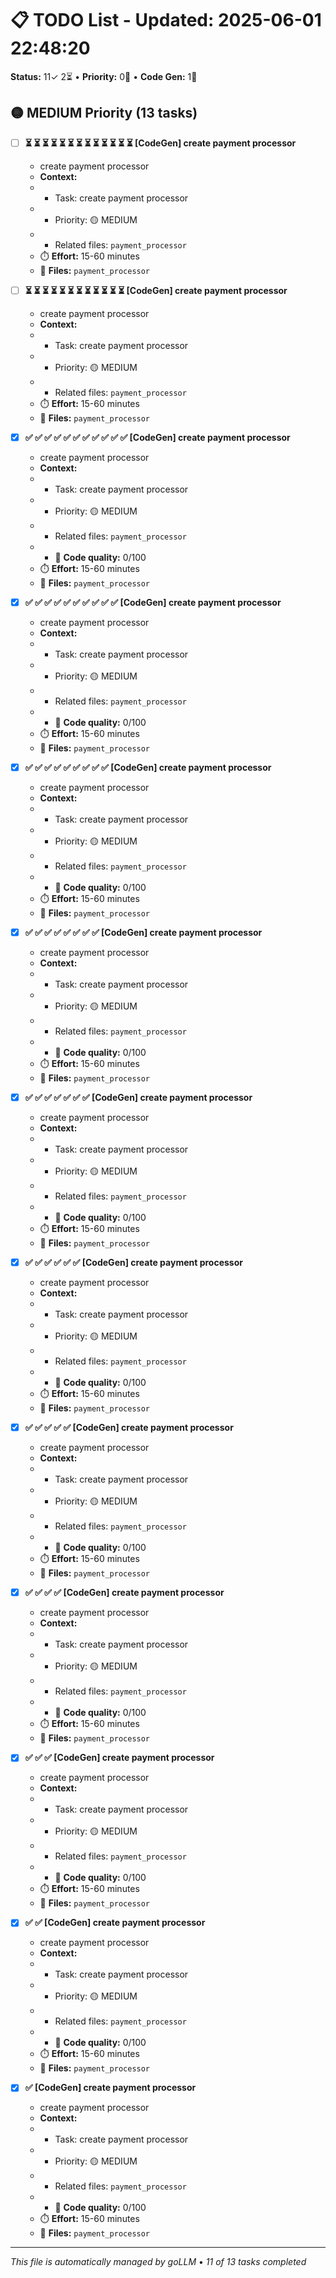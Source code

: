 # 📋 TODO List - Updated: 2025-06-01 22:48:20
**Status:** 11✓ 2⏳ • **Priority:** 0🔴 • **Code Gen:** 1🔄

## 🟡 MEDIUM Priority (13 tasks)

- [ ] **⏳ ⏳ ⏳ ⏳ ⏳ ⏳ ⏳ ⏳ ⏳ ⏳ ⏳ ⏳ ⏳ [CodeGen] create payment processor**
  - create payment processor
  - **Context:**
  - - Task: create payment processor
  - - Priority: 🟡 MEDIUM
  - - Related files: `payment_processor`
  - ⏱️ **Effort:** 15-60 minutes
  - 📂 **Files:** `payment_processor`

- [ ] **⏳ ⏳ ⏳ ⏳ ⏳ ⏳ ⏳ ⏳ ⏳ ⏳ ⏳ ⏳ [CodeGen] create payment processor**
  - create payment processor
  - **Context:**
  - - Task: create payment processor
  - - Priority: 🟡 MEDIUM
  - - Related files: `payment_processor`
  - ⏱️ **Effort:** 15-60 minutes
  - 📂 **Files:** `payment_processor`

- [x] **✅ ✅ ✅ ✅ ✅ ✅ ✅ ✅ ✅ ✅ ✅ [CodeGen] create payment processor**
  - create payment processor
  - **Context:**
  - - Task: create payment processor
  - - Priority: 🟡 MEDIUM
  - - Related files: `payment_processor`
  - - 🔴 **Code quality:** 0/100
  - ⏱️ **Effort:** 15-60 minutes
  - 📂 **Files:** `payment_processor`

- [x] **✅ ✅ ✅ ✅ ✅ ✅ ✅ ✅ ✅ ✅ [CodeGen] create payment processor**
  - create payment processor
  - **Context:**
  - - Task: create payment processor
  - - Priority: 🟡 MEDIUM
  - - Related files: `payment_processor`
  - - 🔴 **Code quality:** 0/100
  - ⏱️ **Effort:** 15-60 minutes
  - 📂 **Files:** `payment_processor`

- [x] **✅ ✅ ✅ ✅ ✅ ✅ ✅ ✅ ✅ [CodeGen] create payment processor**
  - create payment processor
  - **Context:**
  - - Task: create payment processor
  - - Priority: 🟡 MEDIUM
  - - Related files: `payment_processor`
  - - 🔴 **Code quality:** 0/100
  - ⏱️ **Effort:** 15-60 minutes
  - 📂 **Files:** `payment_processor`

- [x] **✅ ✅ ✅ ✅ ✅ ✅ ✅ ✅ [CodeGen] create payment processor**
  - create payment processor
  - **Context:**
  - - Task: create payment processor
  - - Priority: 🟡 MEDIUM
  - - Related files: `payment_processor`
  - - 🔴 **Code quality:** 0/100
  - ⏱️ **Effort:** 15-60 minutes
  - 📂 **Files:** `payment_processor`

- [x] **✅ ✅ ✅ ✅ ✅ ✅ ✅ [CodeGen] create payment processor**
  - create payment processor
  - **Context:**
  - - Task: create payment processor
  - - Priority: 🟡 MEDIUM
  - - Related files: `payment_processor`
  - - 🔴 **Code quality:** 0/100
  - ⏱️ **Effort:** 15-60 minutes
  - 📂 **Files:** `payment_processor`

- [x] **✅ ✅ ✅ ✅ ✅ ✅ [CodeGen] create payment processor**
  - create payment processor
  - **Context:**
  - - Task: create payment processor
  - - Priority: 🟡 MEDIUM
  - - Related files: `payment_processor`
  - - 🔴 **Code quality:** 0/100
  - ⏱️ **Effort:** 15-60 minutes
  - 📂 **Files:** `payment_processor`

- [x] **✅ ✅ ✅ ✅ ✅ [CodeGen] create payment processor**
  - create payment processor
  - **Context:**
  - - Task: create payment processor
  - - Priority: 🟡 MEDIUM
  - - Related files: `payment_processor`
  - - 🔴 **Code quality:** 0/100
  - ⏱️ **Effort:** 15-60 minutes
  - 📂 **Files:** `payment_processor`

- [x] **✅ ✅ ✅ ✅ [CodeGen] create payment processor**
  - create payment processor
  - **Context:**
  - - Task: create payment processor
  - - Priority: 🟡 MEDIUM
  - - Related files: `payment_processor`
  - - 🔴 **Code quality:** 0/100
  - ⏱️ **Effort:** 15-60 minutes
  - 📂 **Files:** `payment_processor`

- [x] **✅ ✅ ✅ [CodeGen] create payment processor**
  - create payment processor
  - **Context:**
  - - Task: create payment processor
  - - Priority: 🟡 MEDIUM
  - - Related files: `payment_processor`
  - - 🔴 **Code quality:** 0/100
  - ⏱️ **Effort:** 15-60 minutes
  - 📂 **Files:** `payment_processor`

- [x] **✅ ✅ [CodeGen] create payment processor**
  - create payment processor
  - **Context:**
  - - Task: create payment processor
  - - Priority: 🟡 MEDIUM
  - - Related files: `payment_processor`
  - - 🔴 **Code quality:** 0/100
  - ⏱️ **Effort:** 15-60 minutes
  - 📂 **Files:** `payment_processor`

- [x] **✅ [CodeGen] create payment processor**
  - create payment processor
  - **Context:**
  - - Task: create payment processor
  - - Priority: 🟡 MEDIUM
  - - Related files: `payment_processor`
  - - 🔴 **Code quality:** 0/100
  - ⏱️ **Effort:** 15-60 minutes
  - 📂 **Files:** `payment_processor`

---
*This file is automatically managed by goLLM* • *11 of 13 tasks completed*